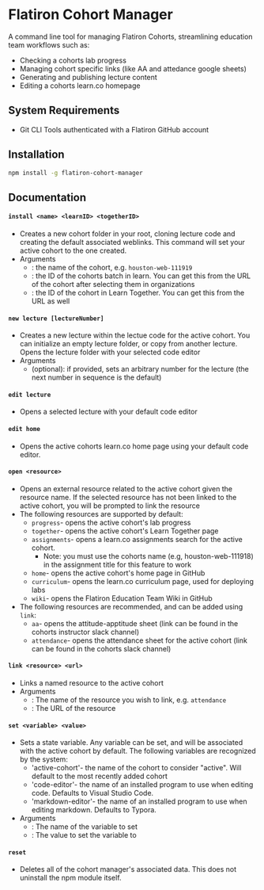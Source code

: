# Flatiron Cohort Manager

A command line tool for managing Flatiron Cohorts, streamlining education team workflows such as:

* Checking a cohorts lab progress
* Managing cohort specific links (like AA and attedance google sheets)
* Generating and publishing lecture content
* Editing a cohorts learn.co homepage

## System Requirements
* Git CLI Tools authenticated with a Flatiron GitHub account

## Installation

```bash
npm install -g flatiron-cohort-manager
```

## Documentation

#### `install <name> <learnID> <togetherID>`

* Creates a new cohort folder in your root, cloning lecture code and creating the default associated weblinks. This command will set your active cohort to the one created.
* Arguments
  * <name>: the name of the cohort, e.g. `houston-web-111919`
  * <learnID>: the ID of the cohorts batch in learn. You can get this from the URL of the cohort after selecting them in organizations
  * <togetherID>: the ID of the cohort in Learn Together. You can get this from the URL as well

#### `new lecture [lectureNumber]`

- Creates a new lecture within the lectue code for the active cohort. You can initialize an empty lecture folder, or copy from another lecture. Opens the lecture folder with your selected code editor
- Arguments
  - <lectureNumber> (optional): if provided, sets an arbitrary number for the lecture (the next number in sequence is the default)

#### `edit lecture`

- Opens a selected lecture with your default code editor

#### `edit home`

- Opens the active cohorts learn.co home page using your default code editor.

#### `open <resource>`

- Opens an external resource related to the active cohort given the resource name. If the selected resource has not been linked to the active cohort, you will be prompted to link the resource
- The following resources are supported by default:
  - `progress`- opens the active cohort's lab progress
  - `together`- opens the active cohort's Learn Together page
  - `assignments`- opens a learn.co assignments search for the active cohort.
    - Note: you must use the cohorts name (e.g, houston-web-111918)  in the assignment title for this feature to work
  - `home`- opens the active cohort's home page in GitHub
  - `curriculum`- opens the learn.co curriculum page, used for deploying labs
  - `wiki`- opens the Flatiron Education Team Wiki in GitHub
- The following resources are recommended, and can be added using `link`:
  - `aa`- opens the attitude-apptitude sheet  (link can be found in the cohorts instructor slack channel)
  - `attendance`- opens the attendance sheet for the active cohort (link can be found in the cohorts slack channel)

#### `link <resource> <url>` 

- Links a named resource to the active cohort
- Arguments
  - <resource>: The name of the resource you wish to link, e.g. `attendance`
  - <url>: The URL of the resource

#### `set <variable> <value>`

- Sets a state variable. Any variable can be set, and will be associated with the active cohort by default. The following variables are recognized by the system:
  - 'active-cohort'- the name of the cohort to consider "active". Will default to the most recently added cohort
  - 'code-editor'- the name of an installed program to use when editing code. Defaults to Visual Studio Code.
  - 'markdown-editor'- the name of an installed program to use when editing markdown. Defaults to Typora.
- Arguments
  - <variable>: The name of the variable to set
  - <value>: The value to set the variable to

#### `reset`

- Deletes all of the cohort manager's associated data. This does not uninstall the npm module itself.